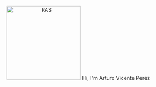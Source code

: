 <p align="center">
 <div align="center">
    <img width="200px" src="https://media.tenor.com/41I-iMyClCgAAAAd/programmer-programming.gif" alt="PAS">
   Hi, I'm Arturo Vicente Pérez
  </div>
</p>

